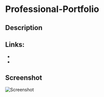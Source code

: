 # Professional-Portfolio


## Description




## Links:

-
-



## Screenshot
![Screenshot](./screenshot.png)